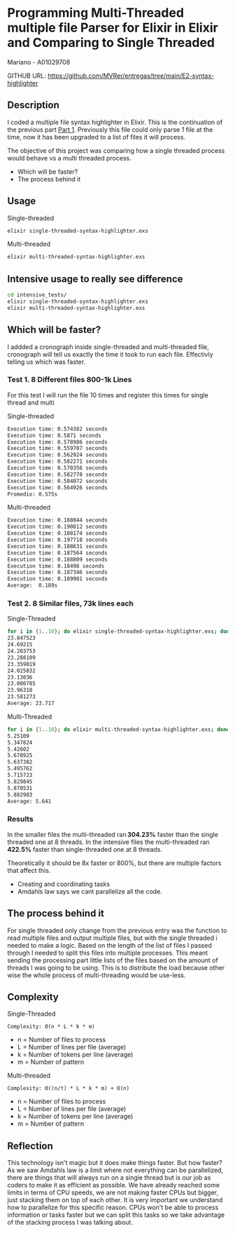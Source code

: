 # Programming Multi-Threaded multiple file Parser for Elixir in Elixir and Comparing to Single Threaded
Mariano - A01029708

GITHUB URL: https://github.com/MVRer/entregas/tree/main/E2-syntax-highlighter
## Description 

I coded a multiple file syntax highlighter in Elixir. This is the continuation of the previous part [Part 1](../E1-syntax-highlighter/README.md).
Previously this file could only parse 1 file at the time, now it has been upgraded to a list of files it will process.

The objective of this project was comparing how a single threaded process would behave vs a multi threaded process. 

- Which will be faster?
- The process behind it


## Usage

Single-threaded
``` bash
elixir single-threaded-syntax-highlighter.exs
```
Multi-threaded
``` bash
elixir multi-threaded-syntax-highlighter.exs
```

## Intensive usage to really see difference
``` bash
cd intensive_tests/
elixir single-threaded-syntax-highlighter.exs
elixir multi-threaded-syntax-highlighter.exs
```

## Which will be faster?

I addded a cronograph inside single-threaded and multi-threaded file, cronograph will tell us exactly the time it took to run each file. Effectivly telling us which was faster. 

### Test 1. 8 Different files 800-1k Lines

For this test I will run the file 10 times and register this times for single thread and multi

Single-threaded
``` bash
Execution time: 0.574382 seconds
Execution time: 0.5871 seconds
Execution time: 0.578986 seconds
Execution time: 0.559707 seconds
Execution time: 0.562924 seconds
Execution time: 0.582271 seconds
Execution time: 0.570356 seconds
Execution time: 0.582778 seconds
Execution time: 0.584072 seconds
Execution time: 0.564926 seconds
Promedio: 0.575s
```
Multi-threaded
``` bash
Execution time: 0.188044 seconds
Execution time: 0.190812 seconds
Execution time: 0.188174 seconds
Execution time: 0.197718 seconds
Execution time: 0.188631 seconds
Execution time: 0.187564 seconds
Execution time: 0.188809 seconds
Execution time: 0.18498 seconds
Execution time: 0.187346 seconds
Execution time: 0.189901 seconds
Average:  0.189s
```

### Test 2. 8 Similar files, 73k lines each

Single-Threaded
``` bash
for i in {1..10}; do elixir single-threaded-syntax-highlighter.exs; done | grep -oE '[0-9]+(\.[0-9]+)?'
23.847523
24.69215
24.203753
23.288109
23.359019
24.025832
23.13036
23.080785
23.96318
23.581273
Average: 23.717
```

Multi-Threaded
``` bash
for i in {1..10}; do elixir multi-threaded-syntax-highlighter.exs; done | grep -oE '[0-9]+(\.[0-9]+)?'
5.25109
5.347824
5.42602
5.678925
5.637382
5.495762
5.715723
5.829845
5.870531
5.882983
Average: 5.641
```

### Results
In the smaller files the multi-threaded ran **304.23%** faster than the single threaded one at 8 threads. 
In the intensive files the multi-threaded ran **422.5%** faster than single-threaded one at 8 threads. 

Theoretically it should be 8x faster or 800%, but there are multiple factors that affect this.
- Creating and coordinating tasks
- Amdahls law says we cant parallelize all the code. 

## The process behind it 

For single threaded only change from the previous entry was the function to read multiple files and output multiple files, but with the single threaded i needed to make a logic. Based on the length of the list of files I passed through I needed to split this files into multiple processes. This meant sending the processing part little lists of the files based on the amount of threads I was going to be using. This is to distribute the load because other wise the whole process of multi-threading would be use-less. 


## Complexity
Single-Threaded
```
Complexity: O(n * L * k * m)
```
- n = Number of files to process
- L = Number of lines per file (average)
- k = Number of tokens per line (average)  
- m = Number of pattern

Multi-threaded
```
Complexity: O((n/t) * L * k * m) + O(n)
```
- n = Number of files to process
- L = Number of lines per file (average)
- k = Number of tokens per line (average)  
- m = Number of pattern


## Reflection
This technology isn't magic but it does make things faster. But how faster? As we saw Amdahls law is a limit where not everything can be parallelized, there are things that will always run on a single thread but is our job as coders to make it as efficient as possible. We have already reached some limits in terms of CPU speeds, we are not making faster CPUs but bigger, just stacking them on top of each other. It is very important we understand how to parallelize for this specific reason. CPUs won't be able to process information or tasks faster but we can split this tasks so we take advantage of the stacking process I was talking about.   